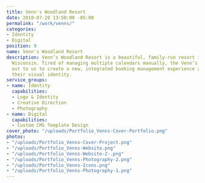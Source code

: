 ```yaml
---
title: Venn's Woodland Resort
date: 2018-07-28 13:50:00 -05:00
permalink: "/work/venns/"
categories:
- Identity
- Digital
position: 9
name: Venn's Woodland Resort
description: Venn’s Woodland Resort is a beautiful, family-run resort in Eagle River,
  Wisconsin. Tired of managing multiple calendars manually, the Venn’s team reached
  out to us to create a new, integrated booking management experience and to update
  their visual identity.
service_groups:
- name: Identity
  capabilities:
  - Logo & Identity
  - Creative Direction
  - Photography
- name: Digital
  capabilities:
  - Custom CMS Template Design
cover_photo: "/uploads/Portfolio_Venns-Cover-Portfolio.png"
photos:
- "/uploads/Portfolio_Venns-Cover-Project.png"
- "/uploads/Portfolio_Venns-Website.png"
- "/uploads/Portfolio_Venns-Website-2-.png"
- "/uploads/Portfolio_Venns-Photography-2.png"
- "/uploads/Portfolio_Venns-Icons.png"
- "/uploads/Portfolio_Venns-Photography-1.png"
---
```


